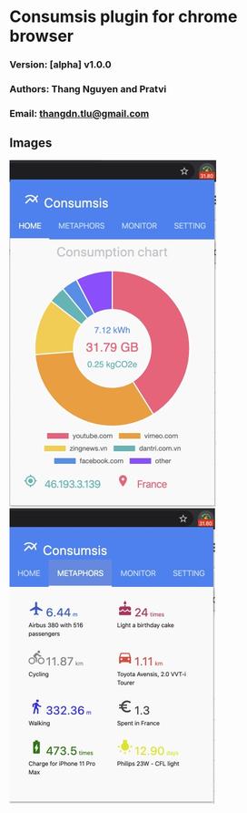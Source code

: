 # Consumsis plugin for chrome browser
### Version: [alpha] v1.0.0
### Authors: Thang Nguyen and Pratvi
### Email: thangdn.tlu@gmail.com

## Images
![imgs/home.jpg](imgs/home.jpg)
![imgs/home.jpg](imgs/metaphore.jpg)